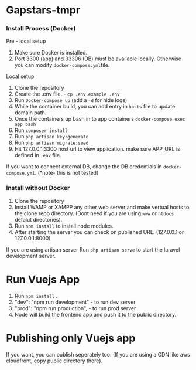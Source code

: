 # Gapstars-tmpr

### Install Process (Docker)
Pre - local setup

1. Make sure Docker is installed.
2. Port 3300 (app) and 33306 (DB) must be available locally. Otherwise you can modify `docker-compose.yml`file.

Local setup 
1. Clone the repository
2. Create the .env file. - `cp .env.example .env`
3. Run `Docker-compose up` (add a `-d` for hide logs)
4. While the container build, you can add entry in `hosts` file to update domain path.
5. Once the containers up bash in to app containers `docker-compose exec app bash`
6. Run `composer install`
7. Run `php artisan key:generate`
8. Run `php artisan migrate:seed`
9. Hit 127.0.0.1:3300 host url to view application. make sure APP_URL is defined in `.env` file.

If you want to connect external DB, change the DB credentials in `docker-compose.yml`.
(*note- this is not tested)

### Install without Docker

1. Clone the repository
2. Install WAMP or XAMPP any other web server and make vertual hosts to the clone repo directory. (Dont need if you are using `www` or `htdocs` defalut directories).
3. Run `npm install` to install node modules.
4. After starting the server you can check on published URL. (127.0.0.1 or 127.0.0.1:8000)

If you are using artisan server Run `php artisan serve` to start the laravel development server.

# Run Vuejs App

1. Run `npm install` .
2. "dev":  "npm run development" - to run dev server
3. "prod": "npm run production", - to run prod server
4. Node will build the frontend app and push it to the public directory.

# Publishing only Vuejs app

If you want, you can publish seperately too. (If you are using a CDN like aws cloudfront, copy public directory there).




